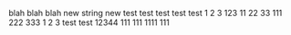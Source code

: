 blah blah blah
new string new
test test
test test
test
1 2 3
123
11 22 33
111 222 333
1 2 3
test test
12344
111
111
1111
111
